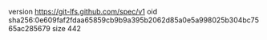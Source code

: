 version https://git-lfs.github.com/spec/v1
oid sha256:0e609faf2fdaa65859cb9b9a395b2062d85a0e5a998025b304bc7565ac285679
size 442
